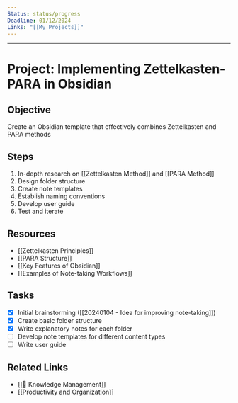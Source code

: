 ```yaml
---
Status: status/progress
Deadline: 01/12/2024
Links: "[[My Projects]]"
---
```

---
# Project: Implementing Zettelkasten-PARA in Obsidian

## Objective
Create an Obsidian template that effectively combines Zettelkasten and PARA methods

## Steps
1. In-depth research on [[Zettelkasten Method]] and [[PARA Method]]
2. Design folder structure
3. Create note templates
4. Establish naming conventions
5. Develop user guide
6. Test and iterate

## Resources
- [[Zettelkasten Principles]]
- [[PARA Structure]]
- [[Key Features of Obsidian]]
- [[Examples of Note-taking Workflows]]

## Tasks
- [x] Initial brainstorming ([[20240104 - Idea for improving note-taking]])
- [x] Create basic folder structure
- [x] Write explanatory notes for each folder
- [ ] Develop note templates for different content types
- [ ] Write user guide

## Related Links
- [[📕 Knowledge Management]]
- [[Productivity and Organization]]